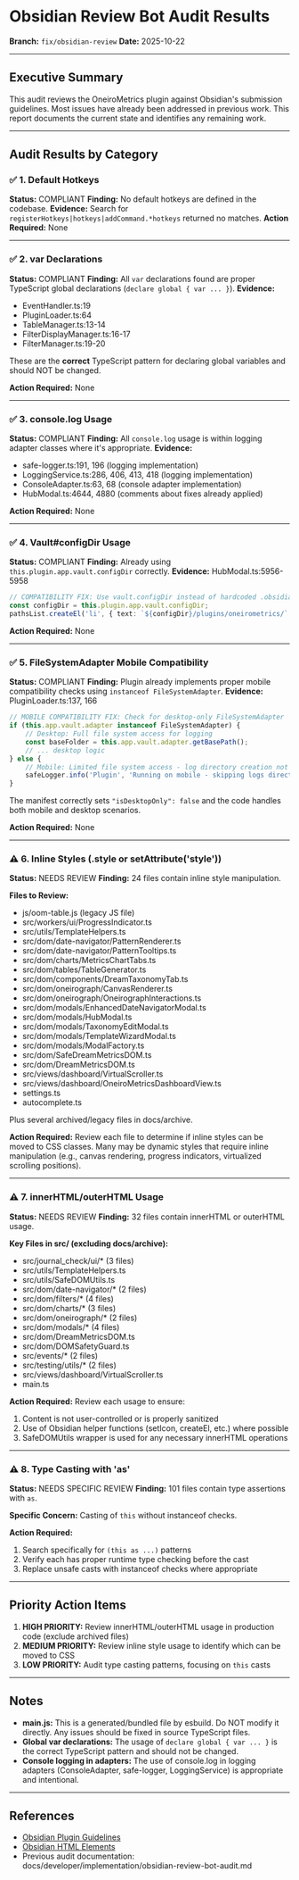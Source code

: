 # Obsidian Review Bot Audit Results

**Branch:** `fix/obsidian-review`
**Date:** 2025-10-22

---

## Executive Summary

This audit reviews the OneiroMetrics plugin against Obsidian's submission guidelines. Most issues have already been addressed in previous work. This report documents the current state and identifies any remaining work.

---

## Audit Results by Category

### ✅ 1. Default Hotkeys
**Status:** COMPLIANT
**Finding:** No default hotkeys are defined in the codebase.
**Evidence:** Search for `registerHotkeys|hotkeys|addCommand.*hotkeys` returned no matches.
**Action Required:** None

---

### ✅ 2. var Declarations
**Status:** COMPLIANT
**Finding:** All `var` declarations found are proper TypeScript global declarations (`declare global { var ... }`).
**Evidence:**
- EventHandler.ts:19
- PluginLoader.ts:64
- TableManager.ts:13-14
- FilterDisplayManager.ts:16-17
- FilterManager.ts:19-20

These are the **correct** TypeScript pattern for declaring global variables and should NOT be changed.

**Action Required:** None

---

### ✅ 3. console.log Usage
**Status:** COMPLIANT
**Finding:** All `console.log` usage is within logging adapter classes where it's appropriate.
**Evidence:**
- safe-logger.ts:191, 196 (logging implementation)
- LoggingService.ts:286, 406, 413, 418 (logging implementation)
- ConsoleAdapter.ts:63, 68 (console adapter implementation)
- HubModal.ts:4644, 4880 (comments about fixes already applied)

**Action Required:** None

---

### ✅ 4. Vault#configDir Usage
**Status:** COMPLIANT
**Finding:** Already using `this.plugin.app.vault.configDir` correctly.
**Evidence:** HubModal.ts:5956-5958
```typescript
// COMPATIBILITY FIX: Use vault.configDir instead of hardcoded .obsidian
const configDir = this.plugin.app.vault.configDir;
pathsList.createEl('li', { text: `${configDir}/plugins/oneirometrics/` });
```

**Action Required:** None

---

### ✅ 5. FileSystemAdapter Mobile Compatibility
**Status:** COMPLIANT
**Finding:** Plugin already implements proper mobile compatibility checks using `instanceof FileSystemAdapter`.
**Evidence:** PluginLoader.ts:137, 166
```typescript
// MOBILE COMPATIBILITY FIX: Check for desktop-only FileSystemAdapter
if (this.app.vault.adapter instanceof FileSystemAdapter) {
    // Desktop: Full file system access for logging
    const baseFolder = this.app.vault.adapter.getBasePath();
    // ... desktop logic
} else {
    // Mobile: Limited file system access - log directory creation not supported
    safeLogger.info('Plugin', 'Running on mobile - skipping logs directory initialization');
}
```

The manifest correctly sets `"isDesktopOnly": false` and the code handles both mobile and desktop scenarios.

**Action Required:** None

---

### ⚠️ 6. Inline Styles (.style or setAttribute('style'))
**Status:** NEEDS REVIEW
**Finding:** 24 files contain inline style manipulation.

**Files to Review:**
- js/oom-table.js (legacy JS file)
- src/workers/ui/ProgressIndicator.ts
- src/utils/TemplateHelpers.ts
- src/dom/date-navigator/PatternRenderer.ts
- src/dom/date-navigator/PatternTooltips.ts
- src/dom/charts/MetricsChartTabs.ts
- src/dom/tables/TableGenerator.ts
- src/dom/components/DreamTaxonomyTab.ts
- src/dom/oneirograph/CanvasRenderer.ts
- src/dom/oneirograph/OneirographInteractions.ts
- src/dom/modals/EnhancedDateNavigatorModal.ts
- src/dom/modals/HubModal.ts
- src/dom/modals/TaxonomyEditModal.ts
- src/dom/modals/TemplateWizardModal.ts
- src/dom/modals/ModalFactory.ts
- src/dom/SafeDreamMetricsDOM.ts
- src/dom/DreamMetricsDOM.ts
- src/views/dashboard/VirtualScroller.ts
- src/views/dashboard/OneiroMetricsDashboardView.ts
- settings.ts
- autocomplete.ts

Plus several archived/legacy files in docs/archive.

**Action Required:** Review each file to determine if inline styles can be moved to CSS classes. Many may be dynamic styles that require inline manipulation (e.g., canvas rendering, progress indicators, virtualized scrolling positions).

---

### ⚠️ 7. innerHTML/outerHTML Usage
**Status:** NEEDS REVIEW
**Finding:** 32 files contain innerHTML or outerHTML usage.

**Key Files in src/ (excluding docs/archive):**
- src/journal_check/ui/* (3 files)
- src/utils/TemplateHelpers.ts
- src/utils/SafeDOMUtils.ts
- src/dom/date-navigator/* (2 files)
- src/dom/filters/* (4 files)
- src/dom/charts/* (3 files)
- src/dom/oneirograph/* (2 files)
- src/dom/modals/* (4 files)
- src/dom/DreamMetricsDOM.ts
- src/dom/DOMSafetyGuard.ts
- src/events/* (2 files)
- src/testing/utils/* (2 files)
- src/views/dashboard/VirtualScroller.ts
- main.ts

**Action Required:** Review each usage to ensure:
1. Content is not user-controlled or is properly sanitized
2. Use of Obsidian helper functions (setIcon, createEl, etc.) where possible
3. SafeDOMUtils wrapper is used for any necessary innerHTML operations

---

### ⚠️ 8. Type Casting with 'as'
**Status:** NEEDS SPECIFIC REVIEW
**Finding:** 101 files contain type assertions with `as`.

**Specific Concern:** Casting of `this` without instanceof checks.

**Action Required:**
1. Search specifically for `(this as ...)` patterns
2. Verify each has proper runtime type checking before the cast
3. Replace unsafe casts with instanceof checks where appropriate

---

## Priority Action Items

1. **HIGH PRIORITY:** Review innerHTML/outerHTML usage in production code (exclude archived files)
2. **MEDIUM PRIORITY:** Review inline style usage to identify which can be moved to CSS
3. **LOW PRIORITY:** Audit type casting patterns, focusing on `this` casts

---

## Notes

- **main.js:** This is a generated/bundled file by esbuild. Do NOT modify it directly. Any issues should be fixed in source TypeScript files.
- **Global var declarations:** The usage of `declare global { var ... }` is the correct TypeScript pattern and should not be changed.
- **Console logging in adapters:** The use of console.log in logging adapters (ConsoleAdapter, safe-logger, LoggingService) is appropriate and intentional.

---

## References

- [Obsidian Plugin Guidelines](https://docs.obsidian.md/Plugins/Releasing/Plugin+guidelines)
- [Obsidian HTML Elements](https://docs.obsidian.md/Plugins/User+interface/HTML+elements)
- Previous audit documentation: docs/developer/implementation/obsidian-review-bot-audit.md
